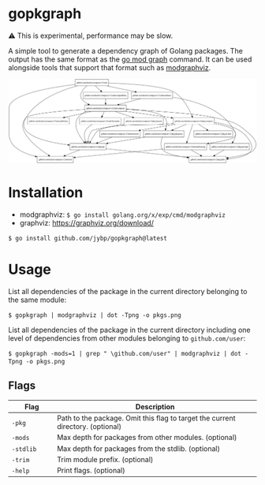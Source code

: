 # gopkgraph

⚠️ This is experimental, performance may be slow.

A simple tool to generate a dependency graph of Golang packages. 
The output has the same format as the [go mod graph](https://go.dev/ref/mod#go-mod-graph) command. It can be used alongside tools that support that format such as [modgraphviz](https://pkg.go.dev/golang.org/x/exp/cmd/modgraphviz).

![gopkgraph](docs/docker.png?raw=true)

# Installation

- modgraphviz: `$ go install golang.org/x/exp/cmd/modgraphviz`
- graphviz: https://graphviz.org/download/

```shell
$ go install github.com/jybp/gopkgraph@latest
```

# Usage

List all dependencies of the package in the current directory belonging to the same module:

```shell
$ gopkgraph | modgraphviz | dot -Tpng -o pkgs.png
```

List all dependencies of the package in the current directory including one level of dependencies from other modules belonging to `github.com/user`:

```shell
$ gopkgraph -mods=1 | grep " \github.com/user" | modgraphviz | dot -Tpng -o pkgs.png
```

## Flags

|&nbsp;&nbsp;&nbsp;&nbsp;&nbsp;&nbsp;&nbsp;Flag&nbsp;&nbsp;&nbsp;&nbsp;&nbsp;&nbsp;| Description |
| --- | --- |
| `-pkg` | Path to the package. Omit this flag to target the current directory. (optional) |
| `-mods` | Max depth for packages from other modules. (optional) |
| `-stdlib` | Max depth for packages from the stdlib. (optional) |
| `-trim` | Trim module prefix. (optional) |
| `-help` | Print flags. (optional) |
